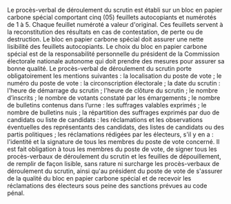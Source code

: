 Le procès-verbal de déroulement du scrutin est établi sur un bloc en papier carbone spécial comportant cinq (05) feuillets autocopiants et numérotés de 1 à 5. Chaque feuillet numéroté a valeur d'original.
Ces feuillets servent à la reconstitution des résultats en cas de contestation, de perte ou de destruction.
Le bloc en papier carbone spécial doit assurer une nette lisibilité des feuillets autocopiants.
Le choix du bloc en papier carbone spécial est de la responsabilité personnelle du président de la Commission électorale nationale autonome qui doit prendre des mesures pour assurer sa bonne qualité.
Le procès-verbal de déroulement du scrutin porte obligatoirement les mentions suivantes :
la localisation du poste de vote ;
le numéro du poste de vote :
la circonscription électorale ;
la date du scrutin :
l'heure de démarrage du scrutin ;
l'heure de clôture du scrutin ;
le nombre d’inscrits ;
le nombre de votants constaté par les émargements ;
le nombre de bulletins contenus dans l’urne :
les suffrages valables exprimés ;
le nombre de bulletins nuis ;
la répartition des suffrages exprimés par duo de candidats ou liste de candidats :
les réclamations et les observations éventuelles des représentants des candidats, des listes de candidats ou des partis politiques ;
les réclamations rédigées par les électeurs, s'il y en a :
l'identité et la signature de tous les membres du poste de vote concerné.
Il est fait obligation à tous les membres du poste de vote, de signer tous les procès-verbaux de déroulement du scrutin et les feuilles de dépouillement, de remplir de façon lisible, sans rature ni surcharge les procès-verbaux de déroulement du scrutin, ainsi qu'au président du poste de vote de s'assurer de la qualité du bloc en papier carbone spécial et de recevoir les réclamations des électeurs sous peine des sanctions prévues au code pénal.